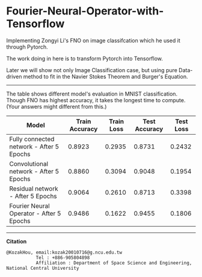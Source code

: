 # Fourier-Neural-Operator-with-Tensorflow
Implementing Zongyi Li's FNO on image classifcation which he used it through Pytorch.

The work doing in here is to transform Pytorch into Tensorflow.

Later we will show not only Image Classification case, but using pure Data-driven method to fit in the Navier Stokes Theorem and Burger's Equation.


---
The table shows different model's evaluation in MNIST classification. Though FNO has highest accuracy, it takes the longest time to compute.
(Your answers might different from this.)

|  Model                                   | Train Accuracy | Train Loss | Test Accuracy | Test Loss |
|------------------------------------------|----------------|------------|---------------|-----------|
| Fully connected network - After 5 Epochs |         0.8923 |     0.2935 |        0.8731 |    0.2432 |
| Convolutional network - After 5 Epochs   |         0.8860 |     0.3094 |        0.9048 |    0.1954 |      
| Residual network - After 5 Epochs        |         0.9064 |     0.2610 |        0.8713 |    0.3398 |
| Fourier Neural Operator - After 5 Epochs |         0.9486 |     0.1622 |        0.9455 |    0.1806 |

---
**Citation**
```
@KozakHou, email:kozak20010716@g.ncu.edu.tw
           Tel : +886-905804898
           Affiliation : Department of Space Science and Engineering, National Central University 
```
